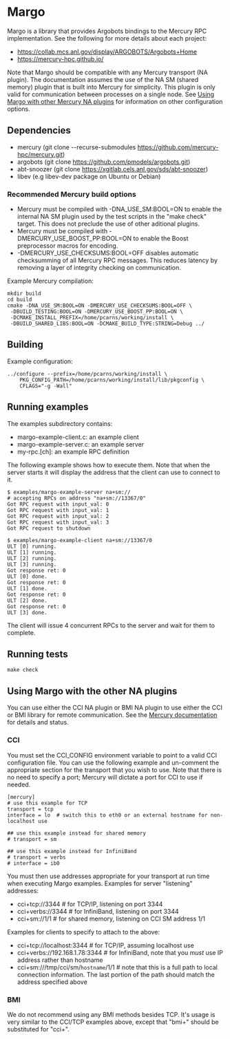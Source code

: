# Margo
Margo is a library that provides Argobots bindings to the Mercury RPC
implementation.  See the following for more details about each project:

* https://collab.mcs.anl.gov/display/ARGOBOTS/Argobots+Home
* https://mercury-hpc.github.io/

Note that Margo should be compatible with any Mercury transport (NA plugin).  The documentation assumes the use of the NA SM (shared memory) plugin that is built into Mercury for simplicity.  This plugin is only valid for communication between processes on a single node.  See [Using Margo with other Mercury NA plugins](##using-margo-with-other-mercury-na-plugins) for information on other configuration options.

##  Dependencies

* mercury  (git clone --recurse-submodules https://github.com/mercury-hpc/mercury.git)
* argobots (git clone https://github.com/pmodels/argobots.git)
* abt-snoozer (git clone https://xgitlab.cels.anl.gov/sds/abt-snoozer)
* libev (e.g libev-dev package on Ubuntu or Debian)

### Recommended Mercury build options

* Mercury must be compiled with -DNA_USE_SM:BOOL=ON to enable the internal
  NA SM plugin used by the test scripts in the "make check" target.  This
  does not preclude the use of other aditional plugins.
* Mercury must be compiled with -DMERCURY_USE_BOOST_PP:BOOL=ON to enable the
  Boost preprocessor macros for encoding.
* -DMERCURY_USE_CHECKSUMS:BOOL=OFF disables automatic checksumming of all
  Mercury RPC messages.  This reduces latency by removing a layer of
  integrity checking on communication.

Example Mercury compilation:

```
mkdir build
cd build
cmake -DNA_USE_SM:BOOL=ON -DMERCURY_USE_CHECKSUMS:BOOL=OFF \
 -DBUILD_TESTING:BOOL=ON -DMERCURY_USE_BOOST_PP:BOOL=ON \
 -DCMAKE_INSTALL_PREFIX=/home/pcarns/working/install \
 -DBUILD_SHARED_LIBS:BOOL=ON -DCMAKE_BUILD_TYPE:STRING=Debug ../
```

## Building

Example configuration:

    ../configure --prefix=/home/pcarns/working/install \
        PKG_CONFIG_PATH=/home/pcarns/working/install/lib/pkgconfig \
        CFLAGS="-g -Wall"

## Running examples

The examples subdirectory contains:

* margo-example-client.c: an example client
* margo-example-server.c: an example server
* my-rpc.[ch]: an example RPC definition

The following example shows how to execute them.  Note that when the server starts it will display the address that the client can use to connect to it.


```
$ examples/margo-example-server na+sm://
# accepting RPCs on address "na+sm://13367/0"
Got RPC request with input_val: 0
Got RPC request with input_val: 1
Got RPC request with input_val: 2
Got RPC request with input_val: 3
Got RPC request to shutdown

$ examples/margo-example-client na+sm://13367/0
ULT [0] running.
ULT [1] running.
ULT [2] running.
ULT [3] running.
Got response ret: 0
ULT [0] done.
Got response ret: 0
ULT [1] done.
Got response ret: 0
ULT [2] done.
Got response ret: 0
ULT [3] done.
```

The client will issue 4 concurrent RPCs to the server and wait for them to
complete.

## Running tests

`make check`

## Using Margo with the other NA plugins

You can use either the CCI NA plugin or BMI NA plugin to use either the CCI or BMI library for remote communication.  See the [Mercury documentation](http://mercury-hpc.github.io/documentation/) for details and status.

### CCI

You must set the CCI_CONFIG environment variable to point to a valid CCI
configuration file.  You can use the following example and un-comment the
appropriate section for the transport that you wish to use.  Note that there
is no need to specify a port; Mercury will dictate a port for CCI to use if
needed.

```
[mercury]
# use this example for TCP
transport = tcp
interface = lo  # switch this to eth0 or an external hostname for non-localhost use

## use this example instead for shared memory
# transport = sm

## use this example instead for InfiniBand
# transport = verbs
# interface = ib0
```

You must then use addresses appropriate for your transport at run time when
executing Margo examples.  Examples for server "listening" addresses:

* cci+tcp://3344 # for TCP/IP, listening on port 3344
* cci+verbs://3344 # for InfiniBand, listening on port 3344
* cci+sm://1/1 # for shared memory, listening on CCI SM address 1/1

Examples for clients to specify to attach to the above:

* cci+tcp://localhost:3344 # for TCP/IP, assuming localhost use
* cci+verbs://192.168.1.78:3344 # for InfiniBand, note that you *must* use IP
  address rather than hostname
* cci+sm:///tmp/cci/sm/`hostname`/1/1 # note that this is a full path to local
  connection information.  The last portion of the path should match the
  address specified above

### BMI

We do not recommend using any BMI methods besides TCP.  It's usage is very similar to the CCI/TCP examples above, except that "bmi+" should be substituted for "cci+".
